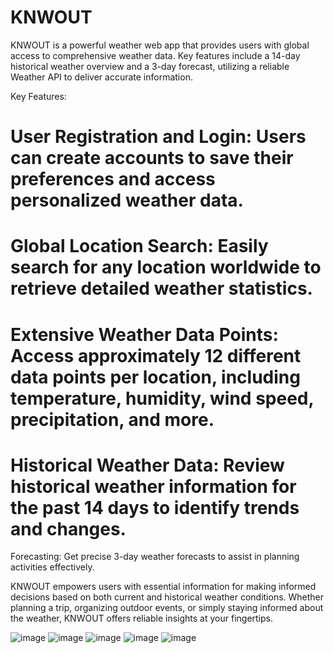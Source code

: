 # KNWOUT
KNWOUT is a powerful weather web app that provides users with global access to comprehensive weather data. Key features include a 14-day historical weather overview and a 3-day forecast, utilizing a reliable Weather API to deliver accurate information.

Key Features:
# User Registration and Login: Users can create accounts to save their preferences and access personalized weather data.
# Global Location Search: Easily search for any location worldwide to retrieve detailed weather statistics.
# Extensive Weather Data Points: Access approximately 12 different data points per location, including temperature, humidity, wind speed, precipitation, and more.
# Historical Weather Data: Review historical weather information for the past 14 days to identify trends and changes.

Forecasting: Get precise 3-day weather forecasts to assist in planning activities effectively.

KNWOUT empowers users with essential information for making informed decisions based on both current and historical weather conditions. Whether planning a trip, organizing outdoor events, or simply staying informed about the weather, KNWOUT offers reliable insights at your fingertips.

![image](https://github.com/user-attachments/assets/794235b7-3f0d-481a-906c-f202c1e0f6fa)
![image](https://github.com/user-attachments/assets/4728aa6d-24cf-4ef1-a94f-e5b2babaf751)
![image](https://github.com/user-attachments/assets/fea4c8de-7777-4e4d-83e4-4f225ac63a00)
![image](https://github.com/user-attachments/assets/e888169e-bae3-4975-b472-336b1fd85382)
![image](https://github.com/user-attachments/assets/b1d08ec6-7fde-4c04-8228-e1bec2a7527e)
